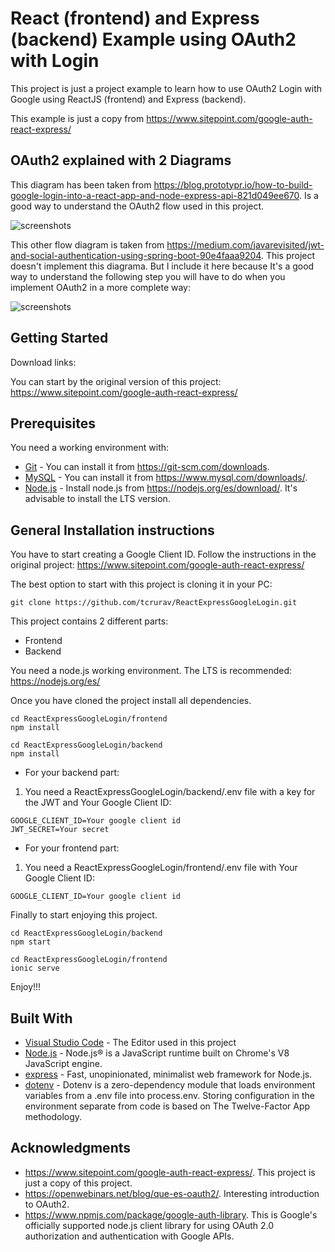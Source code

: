 # React (frontend) and Express (backend) Example using OAuth2 with Login

This project is just a project example to learn how to use OAuth2 Login with Google using ReactJS (frontend) and Express (backend).

This example is just a copy from https://www.sitepoint.com/google-auth-react-express/

## OAuth2 explained with 2 Diagrams

This diagram has been taken from https://blog.prototypr.io/how-to-build-google-login-into-a-react-app-and-node-express-api-821d049ee670. Is a good way to understand the OAuth2 flow used in this project.

![screenshots](https://github.com/tcrurav/google-auth-react-express/blob/master/screenshots/OAuth2Diagram-2.png)

This other flow diagram is taken from https://medium.com/javarevisited/jwt-and-social-authentication-using-spring-boot-90e4faaa9204. This project doesn't implement this diagrama. But I include it here because It's a good way to understand the following step you will have to do when you implement OAuth2 in a more complete way:

![screenshots](https://github.com/tcrurav/google-auth-react-express/blob/master/screenshots/OAuth2Diagram.png)

## Getting Started

Download links:

You can start by the original version of this project: https://www.sitepoint.com/google-auth-react-express/

## Prerequisites

You need a working environment with:
* [Git](https://git-scm.com) - You can install it from https://git-scm.com/downloads.
* [MySQL](https://www.mysql.com) - You can install it from https://www.mysql.com/downloads/.
* [Node.js](https://nodejs.org) - Install node.js from https://nodejs.org/es/download/. It's advisable to install the LTS version.

## General Installation instructions

You have to start creating a Google Client ID. Follow the instructions in the original project: https://www.sitepoint.com/google-auth-react-express/

The best option to start with this project is cloning it in your PC:

```
git clone https://github.com/tcrurav/ReactExpressGoogleLogin.git
```

This project contains 2 different parts:
* Frontend
* Backend

You need a node.js working environment. The LTS is recommended: https://nodejs.org/es/

Once you have cloned the project install all dependencies.

```
cd ReactExpressGoogleLogin/frontend
npm install

cd ReactExpressGoogleLogin/backend
npm install
```

* For your backend part:
1. You need a ReactExpressGoogleLogin/backend/.env file with a key for the JWT and Your Google Client ID:

```
GOOGLE_CLIENT_ID=Your google client id
JWT_SECRET=Your secret
```

* For your frontend part:
1. You need a ReactExpressGoogleLogin/frontend/.env file with Your Google Client ID:

```
GOOGLE_CLIENT_ID=Your google client id
```

Finally to start enjoying this project.

```
cd ReactExpressGoogleLogin/backend
npm start

cd ReactExpressGoogleLogin/frontend
ionic serve
```

Enjoy!!!


## Built With

* [Visual Studio Code](https://code.visualstudio.com/) - The Editor used in this project
* [Node.js](https://nodejs.org/) - Node.js® is a JavaScript runtime built on Chrome's V8 JavaScript engine.
* [express](https://expressjs.com/) - Fast, unopinionated, minimalist web framework for Node.js.
* [dotenv](https://www.npmjs.com/package/dotenv) - Dotenv is a zero-dependency module that loads environment variables from a .env file into process.env. Storing configuration in the environment separate from code is based on The Twelve-Factor App methodology.

## Acknowledgments

* https://www.sitepoint.com/google-auth-react-express/. This project is just a copy of this project.
* https://openwebinars.net/blog/que-es-oauth2/. Interesting introduction to OAuth2.
* https://www.npmjs.com/package/google-auth-library. This is Google's officially supported node.js client library for using OAuth 2.0 authorization and authentication with Google APIs.